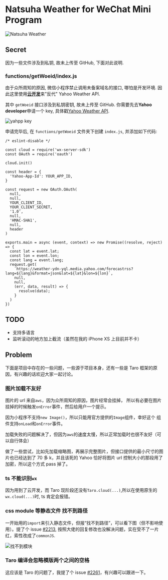# Natsuha Weather for WeChat Mini Program

![Natsuha Weather](https://yancey-assets.oss-cn-beijing.aliyuncs.com/natsuha_344.jpg)

## Secret

因为一些文件涉及到私钥, 故未上传至 GitHub, 下面对此说明.

### functions/getWoeid/index.js

由于众所周知的原因, 微信小程序禁止调用未备案域名的接口, 哪怕是开发环境.
因此这里使用[**云开发**](https://developers.weixin.qq.com/miniprogram/dev/wxcloud/basis/getting-started.html)来"反代"
Yahoo Weather API.

其中 `getWoeid` 接口涉及到私钥密钥, 故未上传至 GitHub. 你需要先去**Yahoo developer**申请一个 key, 具体戳[Yahoo Weather API](https://developer.yahoo.com/weather/).

![yahpp key](https://yancey-assets.oss-cn-beijing.aliyuncs.com/Jietu20190221-135157.jpg)

申请完毕后, 在 `functions/getWoeid` 文件夹下创建 `index.js`, 并添加如下代码:

    /* eslint-disable */

    const cloud = require('wx-server-sdk')
    const OAuth = require('oauth')

    cloud.init()

    const header = {
      'Yahoo-App-Id': YOUR_APP_ID,
    }

    const request = new OAuth.OAuth(
      null,
      null,
      YOUR_CLIENT_ID,
      YOUR_CLIENT_SECRET,
      '1.0',
      null,
      'HMAC-SHA1',
      null,
      header
    )

    exports.main = async (event, context) => new Promise((resolve, reject) => {
      const lat = event.lat;
      const lon = event.lon;
      const lang = event.lang;
      request.get(
        `https://weather-ydn-yql.media.yahoo.com/forecastrss?lang=${lang}&format=json&lat=${lat}&lon=${lon}`,
        null,
        null,
        (err, data, result) => {
          resolve(data);
        }
      )
    })

## TODO

- 支持多语言
- 监听滚动的地方加上截流（虽然在我的 iPhone XS 上目前并不卡）

## Problem

下面是项目中存在的一些问题，一些源于项目本身，还有一些是 Taro 框架的原因，有兴趣的话欢迎大家一起讨论。

### 图片加载不友好

图片的 url 来自`aws`，因为众所周知的原因，图片经常会挂掉，
所以有必要在图片挂掉的时候触发`onError`事件，然后给用户一个提示。

因为小程序不支持`new Image()`，所以只能用官方提供的`Image`组件，幸好这个
组件支持`onLoad`和`onError`事件。

加载失败的问题解决了，但因为`aws`的速度太慢，所以正常加载时也很不友好（可以自行体会）

做了一些尝试，比如先加载缩略图，再展示完整图片，但接口提供的最小尺寸的图片也已经达到了
70 多 k，并且该死的 Yahoo 恰好将图片 url 控制大小的那段用了加密，所以这个方式 pass 掉了。

### ts 不能识别`wx`

因为用到了云开发，而 Taro 现阶段还没有`Taro.cloud(...)`,所以在使用原生的`wx.cloud(...)`时,
ts 肯定会报错。

### css module 等静态文件 找不到路径

一开始用的`import`来引入静态文件，但报“找不到路径”，可以看下图（但不影响使用）。提了个 issue [#2213](https://github.com/NervJS/taro/issues/2213),
按照大佬的回复修改也没解决问题，实在受不了一片红，索性改成了`commonJS`.

![找不到模块](https://yancey-assets.oss-cn-beijing.aliyuncs.com/Jietu20190219-142504@2x.jpg)

### Taro 编译会忽略模版两个之间的空格

这应该是 Taro 的问题了，我提了个 issue [#2261](https://github.com/NervJS/taro/issues/2261)，有兴趣可以跟进一下。
